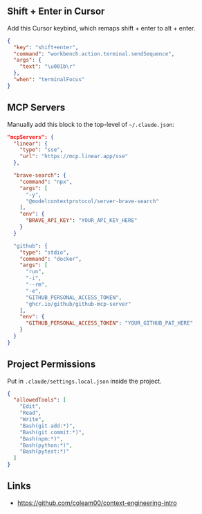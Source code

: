 ## Shift + Enter in Cursor
Add this Cursor keybind, which remaps shift + enter to alt + enter.

```json
{
  "key": "shift+enter",
  "command": "workbench.action.terminal.sendSequence",
  "args": {
    "text": "\u001b\r"
  },
  "when": "terminalFocus"
}
```

## MCP Servers
Manually add this block to the top-level of `~/.claude.json`:

```json
"mcpServers": {
  "linear": {
    "type": "sse",
    "url": "https://mcp.linear.app/sse"
  },

  "brave-search": {
    "command": "npx",
    "args": [
      "-y",
      "@modelcontextprotocol/server-brave-search"
    ],
    "env": {
      "BRAVE_API_KEY": "YOUR_API_KEY_HERE"
    }
  }

  "github": {
    "type": "stdio",
    "command": "docker",
    "args": [
      "run",
      "-i",
      "--rm",
      "-e",
      "GITHUB_PERSONAL_ACCESS_TOKEN",
      "ghcr.io/github/github-mcp-server"
    ],
    "env": {
      "GITHUB_PERSONAL_ACCESS_TOKEN": "YOUR_GITHUB_PAT_HERE"
    }
  }
}
```

## Project Permissions
Put in `.claude/settings.local.json` inside the project.

```json
{
  "allowedTools": [
    "Edit",
    "Read",
    "Write",
    "Bash(git add:*)",
    "Bash(git commit:*)",
    "Bash(npm:*)",
    "Bash(python:*)",
    "Bash(pytest:*)"
  ]
}
```

## Links
* https://github.com/coleam00/context-engineering-intro